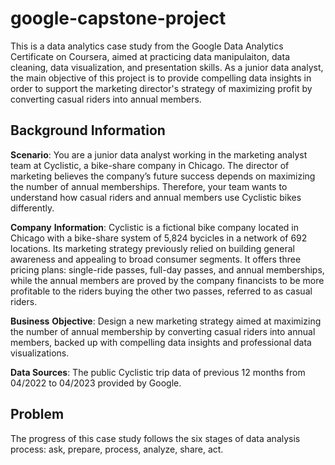 # google-capstone-project
This is a data analytics case study from the Google Data Analytics Certificate on Coursera, aimed at practicing data manipulaiton, data cleaning, data visualization, and presentation skills. As a junior data analyst, the main objective of this project is to provide compelling data insights in order to support the marketing director's strategy of maximizing profit by converting casual riders into annual members.

## Background Information
**Scenario**: You are a junior data analyst working in the marketing analyst team at Cyclistic, a bike-share company in Chicago. The director of marketing believes the company’s future success depends on maximizing the number of annual memberships. Therefore, your team wants to understand how casual riders and annual members use Cyclistic bikes differently.

**Company** **Information**: Cyclistic is a fictional bike company located in Chicago with a bike-share system of 5,824 bycicles in a network of 692 locations. Its marketing strategy previously relied on building general awareness and appealing to broad consumer segments. It offers three pricing plans: single-ride passes, full-day passes, and annual memberships, while the annual members are proved by the company financists to be more profitable to the riders buying the other two passes, referred to as casual riders. 

**Business** **Objective**: Design a new marketing strategy aimed at maximizing the number of annual membership by converting casual riders into annual members, backed up with compelling data insights and professional data visualizations.

**Data Sources**: The public Cyclistic trip data of previous 12 months from 04/2022 to 04/2023 provided by Google.

## Problem
The progress of this case study follows the six stages of data analysis process: ask, prepare, process, analyze, share, act. 
